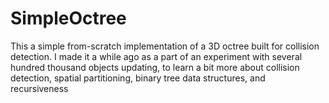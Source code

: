 # SimpleOctree

This a simple from-scratch implementation of a 3D octree built for collision detection. I made it a while ago as a part of an experiment with several hundred thousand objects updating, to learn a bit more about collision detection, spatial partitioning, binary tree data structures, and recursiveness
